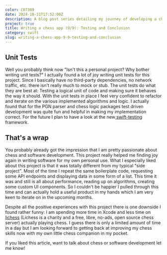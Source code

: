 ```yaml
---
color: C07309
date: 2024-10-31T17:52:00Z
description: A blog post series detailing my journey of developing a chess app for iOS and macOS
project: true
title: Writing a chess app (9/9): Testing and Conclusion
category: swift
slug: writing-a-chess-app-9-9-testing-and-conclusion
---
```


## Unit Tests

Well you probably think now "Isn't this a personal project? Why bother writing unit tests?" I actually found a lot of joy writing unit tests for this project. Since I basically have no third-party dependencies, no network traffic, etc. there isn't really much to mock or stub. The unit tests do what they are best at: Testing a logical unit of code and making sure it behaves the way it should. With the unit tests in place I feel very confident to refactor and iterate on the various implemented algorithms and logic. I actually found that for the PGN parser and chess logic packages test driven development was quite fun and helpful in making my implementation correct. For the future I plan to have a look at the new[ swift-testing](https://developer.apple.com/xcode/swift-testing/) framework. 

## That's a wrap

You probably already got the impression that I am pretty passionate about chess and software development. This project really helped me finding joy again in writing software for my own personal use. What I especially liked about this project is that it was totally different from my typical "side project". Most of the time I repeat the same boilerplate code, requesting some API endpoints and displaying data in some form of a list. This time it was and still is all about performance, reading up on algorithms, creating some custom UI components. So I couldn't be happier I pulled through this time and can actually hold a useful product in my hands which I am very keen to iterate on in the upcoming months.

Despite all the positive experiences with this project there is one downside I found rather funny:  I am spending more time in Xcode and less time on [lichess](https://lichess.org) (Lichess is a charity and a free, libre, no-ads, open source chess server) actually playing chess. I guess there is only a limited amount of time in a day but I am looking forward to getting back at improving my chess skills now with my own little chess companion in my pocket.

If you liked this article, want to talk about chess or software development let me know!